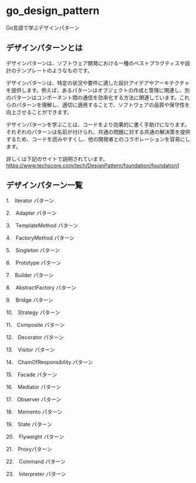 # go_design_pattern
Go言語で学ぶデザインパターン

## デザインパターンとは
デザインパターンは、ソフトウェア開発における一種のベストプラクティスや設計のテンプレートのようなものです。

デザインパターンは、特定の状況や要件に適した設計アイデアやアーキテクチャを提供します。例えば、あるパターンはオブジェクトの作成と管理に関連し、別のパターンはコンポーネント間の通信を効率化する方法に関連しています。これらのパターンを理解し、適切に適用することで、ソフトウェアの品質や保守性を向上させることができます。

デザインパターンを学ぶことは、コードをより効果的に書く手助けになります。それぞれのパターンは名前が付けられ、共通の問題に対する共通の解決策を提供するため、コードを読みやすくし、他の開発者とのコラボレーションを容易にします。

詳しくは下記のサイトで説明されています。
https://www.techscore.com/tech/DesignPattern/foundation/foundation1

## デザインパターン一覧

1.　Iterator パターン

2.　Adapter パターン

3.　TemplateMethod パターン

4.　FactoryMethod パターン

5.　Singleton パターン

6.　Prototype パターン

7.　Builder パターン

8.　AbstractFactory パターン

9.　Bridge パターン

10.　Strategy パターン

11.　Composite パターン

12.　Decorator パターン

13.　Visitor パターン

14.　ChainOfResponsibility パターン

15.　Facade パターン

16.　Mediator パターン

17.　Observer パターン

18.　Memento パターン

19.　State パターン

20.　Flyweight パターン

21.　Proxyパターン

22.　Command パターン

23.　Interpreter パターン

